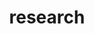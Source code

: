 ---
layout: page
permalink: /research/
title: research
description: publications by categories in reversed chronological order. generated by jekyll-scholar.
nav: false
order: 3
---